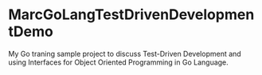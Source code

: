 # MarcGoLangTestDrivenDevelopmentDemo
My Go traning sample project to discuss Test-Driven Development and using Interfaces for Object Oriented Programming in Go Language.

